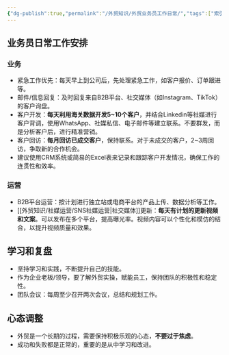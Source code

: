 ```yaml
---
{"dg-publish":true,"permalink":"/外贸知识/外贸业务员工作日常/","tags":["索引"]}
---
```


## 业务员日常工作安排

### 业务

-  紧急工作优先：每天早上到公司后，先处理紧急工作，如客户报价、订单跟进等。
- 邮件/信息回复：及时回复来自B2B平台、社交媒体（如Instagram、TikTok）的客户询盘。
- 客户开发：**每天利用海关数据开发5~10个客户**，并结合Linkedin等社媒进行客户背调，使用WhatsApp、社媒私信、电子邮件等建立联系。不要群发，而是分析客户后，进行精准营销。
- 客户回访：**每月回访已成交客户**，保持联系。对于未成交的客户，2~3周回访，争取新的合作机会。
- 建议使用CRM系统或简易的Excel表来记录和跟踪客户开发情况，确保工作的连贯性和效率。

### 运营

- B2B平台运营：按计划进行独立站或电商平台的产品上传、数据分析等工作。
- [[外贸知识/社媒运营/SNS社媒运营\|社交媒体]]更新：**每天有计划的更新视频和文案**。可以发布在多个平台，提高曝光率。视频内容可以个性化和模仿的结合，以提升视频质量和效果。

## 学习和复盘

- 坚持学习和实践，不断提升自己的技能。
- 作为企业老板/领导，要了解外贸实操，赋能员工，保持团队的积极性和稳定性。
- 团队会议：每周至少召开两次会议，总结和规划工作。

## 心态调整

- 外贸是一个长期的过程，需要保持积极乐观的心态，**不要过于焦虑**。
- 成功和失败都是正常的，重要的是从中学习和改进。